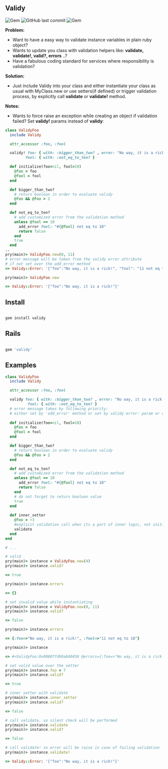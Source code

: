 ## Validy

![Gem](https://img.shields.io/gem/dt/validy.svg)
![GitHub last commit](https://img.shields.io/github/last-commit/nucleom42/validy.svg)
![Gem](https://img.shields.io/gem/v/validy.svg)

**Problem:**

* Want to have a easy way to validate instance variables in plain ruby object? 
* Wants to update you class with validation helpers like: **validate, validate!, valid?, errors** ..?
* Have a fabulous coding standard for services where responsibility is validation?

**Solution:**

* Just include Validy into your class and either instantiate your class as usual with MyClass.new or use setters(if defined) or trigger validation process, by explicitly call **validate** or **validate!** method.

**Notes:**

* Wants to force raise an exception while creating an object if validation failed? Set **validy!** params instead of **validy**:
```ruby
class ValidyFoo
  include Validy

  attr_accessor :foo, :fool

  validy! foo: { with: :bigger_than_two? , error: "No way, it is a rick!" },
         fool: { with: :not_eq_to_ten? }

  def initialize(foo=nil, fool=10)
    @foo = foo
    @fool = fool
  end

  def bigger_than_two?
    # return boolean in order to evaluate validy
    @foo && @foo > 2
  end

  def not_eq_to_ten?
    # add customized error from the validation method
    unless @fool == 10
      add_error fool: "#{@fool} not eq to 10"
      return false
    end
    true
  end
..
pry(main)> ValidyFoo.new(0, 11)
# error message will be taken from the validy error attribute
# if not set over the add_error method
=> Validy::Error: '{"foo":"No way, it is a rick!", "fool": "11 not eq to 10"}'

pry(main)> ValidyFoo.new

=> Validy::Error: '{"foo":"No way, it is a rick!"}'
```

## Install

```ruby

gem install validy

```

## Rails

```ruby

gem 'validy'

```

## Examples

```ruby
class ValidyFoo
  include Validy

  attr_accessor :foo, :fool

  validy foo: { with: :bigger_than_two? , error: "No way, it is a rick!" },
          fool: { with: :not_eq_to_ten? }
  # error message takes by following priority: 
  # either set by 'add_error' method or set by validy error: param or default one
  
  def initialize(foo=nil, fool=10)
    @foo = foo
    @fool = fool
  end

  def bigger_than_two?
    # return boolean in order to evaluate validy
    @foo && @foo > 2
  end

  def not_eq_to_ten?
    # add customized error from the validation method
    unless @fool == 10
      add_error fool: "#{@fool} not eq to 10"
      return false
    end
    # do not forget to return boolean value
    true
  end
  
  def inner_setter
    @foo = -3
    #explicit validation call when its a part of inner logic, not initializer or setter 
    validate
  end
end

# ...

# valid 
pry(main)> instance = ValidyFoo.new(4)
pry(main)> instance.valid?

=> true

pry(main)> instance.errors

=> {}

# set invalid value while instantiating
pry(main)> instance = ValidyFoo.new(0, 11)
pry(main)> instance.valid?

=> false

pry(main)> instance.errors

=> {:foo=>"No way, it is a rick!", :fool=>"11 not eq to 10"}

pry(main)> instance

=> #<ValidyFoo:0x00007fd90a840450 @errors={:foo=>"No way, it is a rick!", :fool=>"11 not eq to 10"}, @foo=1, @fool=11, @valid=false>

# set valid value over the setter
pry(main)> instance.foo = 7
pry(main)> instance.valid?

=> true

# inner setter with validate
pry(main)> instance.inner_setter
pry(main)> instance.valid?

=> false

# call validate, so silent check will be performed
pry(main)> instance.validate
pry(main)> instance.valid?

=> false

# call validate! so error will be raise in case of failing validation
pry(main)> instance.validate!

=> Validy::Error: '{"foo":"No way, it is a rick!"}'
```